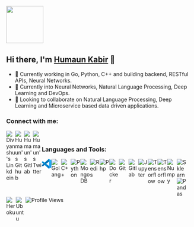 <a href="https://sourcerer.io/ihumaunkabir"><img src="https://avatars0.githubusercontent.com/u/12884938?v=4" height="100px" width="100px" alt=""/></a>
## Hi there, I'm [Humaun Kabir](https://www.linkedin.com/in/ihumaunkabir/) 👋

- 🔭 Currently working in Go, Python, C++ and building backend, RESTful APIs, Neural Networks.
- 🌱 Currently into Neural Networks, Natural Language Processing, Deep Learning and DevOps.
- 👯 Looking to collaborate on Natural Language Processing, Deep Learning and Microservice based data driven applications.


### Connect with me:

<a href="https://www.linkedin.com/in/ihumaunkabir/">
  <img align="left" alt="Divyanshu's Linkdein" width="24px" src="https://cdn.jsdelivr.net/npm/simple-icons@v3/icons/linkedin.svg" />
</a> 
<a href="https://github.com/ihumaunkabir">
  <img align="left" alt="Humaun's Github" width="24px" src="https://cdn.jsdelivr.net/npm/simple-icons@v3/icons/github.svg" />
</a>
<a href="https://gitlab.com/ihumaunkabir">
  <img align="left" alt="Humaun's Gitlab" width="24px" src="https://cdn.jsdelivr.net/npm/simple-icons@v3/icons/gitlab.svg" />
</a>
<a href="https://twitter.com/ihumaunkabir">
  <img align="left" alt="Humaun's Twitter" width="24px" src="https://cdn.jsdelivr.net/npm/simple-icons@v3/icons/twitter.svg" />
</a>

<br />

### Languages and Tools:

<img align="left" alt="Visual Studio Code" width="26px" src="https://raw.githubusercontent.com/github/explore/80688e429a7d4ef2fca1e82350fe8e3517d3494d/topics/visual-studio-code/visual-studio-code.png" />
<img align="left" alt="Golang" width="26px" src="https://cdn.jsdelivr.net/npm/simple-icons@v3/icons/go.svg" />
<img align="left" alt="C++" width="26px" src="https://cdn.jsdelivr.net/npm/simple-icons@v3/icons/cplusplus.svg" />
<img align="left" alt="Python" width="26px" src="https://cdn.jsdelivr.net/npm/simple-icons@v3/icons/python.svg" />
<img align="left" alt="MongoDB" width="26px" src="https://cdn.jsdelivr.net/npm/simple-icons@v3/icons/mongodb.svg" />
<img align="left" alt="Redis" width="26px" src="https://cdn.jsdelivr.net/npm/simple-icons@v3/icons/redis.svg" />
<img align="left" alt="Php" width="26px" src="https://cdn.jsdelivr.net/npm/simple-icons@v3/icons/php.svg" />
<img align="left" alt="Docker" width="26px" src="https://cdn.jsdelivr.net/npm/simple-icons@v3/icons/docker.svg" />
<img align="left" alt="Git" width="26px" src="https://cdn.jsdelivr.net/npm/simple-icons@v3/icons/git.svg" />
<img align="left" alt="Gitlab" width="26px" src="https://cdn.jsdelivr.net/npm/simple-icons@v3/icons/gitlab.svg" />
<img align="left" alt="Jupyter" width="26px" src="https://cdn.jsdelivr.net/npm/simple-icons@v3/icons/jupyter.svg" />
<img align="left" alt="Tensorflow" width="26px" src="https://cdn.jsdelivr.net/npm/simple-icons@v3/icons/tensorflow.svg" />
<img align="left" alt="Tensorflow" width="26px" src="https://cdn.jsdelivr.net/npm/simple-icons@v3/icons/pytorch.svg" />
<img align="left" alt="Numpy" width="26px" src="https://cdn.jsdelivr.net/npm/simple-icons@v3/icons/numpy.svg" />
<img align="left" alt="Sklearn" width="26px" src="https://cdn.jsdelivr.net/npm/simple-icons@v3/icons/scikit-learn.svg" />
<img align="left" alt="Pandas" width="26px" src="https://cdn.jsdelivr.net/npm/simple-icons@v3/icons/pandas.svg" />
<img align="left" alt="Heroku" width="26px" src="https://cdn.jsdelivr.net/npm/simple-icons@v3/icons/heroku.svg" />
<img align="left" alt="Ubuntu" width="26px" src="https://cdn.jsdelivr.net/npm/simple-icons@v3/icons/ubuntu.svg" />

<br />
<br />
<br>
<a href="https://sourcerer.io/ihumaunkabir"><img src="https://img.shields.io/badge/Go-62%20commits-orange.svg" alt=""></a><a href="https://sourcerer.io/ihumaunkabir"><img src="https://img.shields.io/badge/C++-56%20commits-orange.svg" alt=""></a><a href="https://sourcerer.io/ihumaunkabir"><img src="https://img.shields.io/badge/C-46%20commits-orange.svg" alt=""></a><a href="https://sourcerer.io/ihumaunkabir"><img src="https://img.shields.io/badge/PHP-38%20commits-orange.svg" alt=""></a><a href="https://sourcerer.io/ihumaunkabir"><img src="https://img.shields.io/badge/Python-3%20commits-orange.svg" alt=""></a><a href="https://sourcerer.io/ihumaunkabir"><img src="https://img.shields.io/badge/Java-42%20commits-orange.svg" alt=""></a><a href="https://sourcerer.io/ihumaunkabir"><img src="https://img.shields.io/badge/HTML-29%20commits-orange.svg" alt=""></a><a href="https://sourcerer.io/ihumaunkabir"><img src="https://img.shields.io/badge/CSS-41%20commits-orange.svg" alt=""></a>

![Profile Views](https://komarev.com/ghpvc/?username=ihumaunkabir&style=flat-square)
